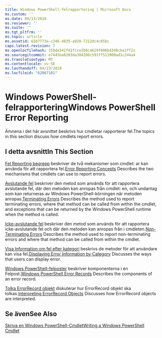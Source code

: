 ```yaml
---
title: Windows PowerShell-felrapportering | Microsoft Docs
ms.custom: ''
ms.date: 09/13/2016
ms.reviewer: ''
ms.suite: ''
ms.tgt_pltfrm: ''
ms.topic: article
ms.assetid: 61b7773a-c346-4835-a928-7212dc4c85bc
caps.latest.revision: 7
ms.openlocfilehash: 259de341fd2fcce2b0c4629f806b4348cba1ff2c
ms.sourcegitcommit: e7445ba8203da304286c591ff513900ad1c244a4
ms.translationtype: MT
ms.contentlocale: sv-SE
ms.lasthandoff: 04/23/2019
ms.locfileid: "62067101"
---
```

# <a name="windows-powershell-error-reporting"></a><span data-ttu-id="7cab4-102">Windows PowerShell-felrapportering</span><span class="sxs-lookup"><span data-stu-id="7cab4-102">Windows PowerShell Error Reporting</span></span>

<span data-ttu-id="7cab4-103">Ämnena i det här avsnittet beskrivs hur cmdletar rapporterar fel.</span><span class="sxs-lookup"><span data-stu-id="7cab4-103">The topics in this section discuss how cmdlets report errors.</span></span>

## <a name="in-this-section"></a><span data-ttu-id="7cab4-104">I detta avsnitt</span><span class="sxs-lookup"><span data-stu-id="7cab4-104">In This Section</span></span>

<span data-ttu-id="7cab4-105">[Fel Reporting begrepp](./error-reporting-concepts.md) beskriver de två mekanismer som cmdlet: ar kan använda för att rapportera fel.</span><span class="sxs-lookup"><span data-stu-id="7cab4-105">[Error Reporting Concepts](./error-reporting-concepts.md) Describes the two mechanisms that cmdlets can use to report errors.</span></span>

<span data-ttu-id="7cab4-106">[Avslutande fel](./terminating-errors.md) beskriver den metod som används för att rapportera avslutande fel, där den metoden kan anropas från cmdlet: en, och undantag som kan returneras av Windows PowerShell-körningen när metoden anropas.</span><span class="sxs-lookup"><span data-stu-id="7cab4-106">[Terminating Errors](./terminating-errors.md) Describes the method used to report terminating errors, where that method can be called from within the cmdlet, and exceptions that can be returned by the Windows PowerShell runtime when the method is called.</span></span>

<span data-ttu-id="7cab4-107">[Icke-avslutande fel](./non-terminating-errors.md) beskriver den metod som används för att rapportera icke-avslutande fel och där den metoden kan anropas från i cmdleten.</span><span class="sxs-lookup"><span data-stu-id="7cab4-107">[Non-Terminating Errors](./non-terminating-errors.md) Describes the method used to report non-terminating errors and where that method can be called from within the cmdlet.</span></span>

<span data-ttu-id="7cab4-108">[Visa Information om fel efter kategori](./displaying-error-information.md) beskrivs de metoder för att användare kan visa fel.</span><span class="sxs-lookup"><span data-stu-id="7cab4-108">[Displaying Error Information by Category](./displaying-error-information.md) Discusses the ways that users can display error.</span></span>

<span data-ttu-id="7cab4-109">[Windows PowerShell-felposter](./windows-powershell-error-records.md) beskriver komponenterna i en Felpost.</span><span class="sxs-lookup"><span data-stu-id="7cab4-109">[Windows PowerShell Error Records](./windows-powershell-error-records.md) Describes the components of an error record.</span></span>

<span data-ttu-id="7cab4-110">[Tolka ErrorRecord objekt](./interpreting-errorrecord-objects.md) diskuterar hur ErrorRecord objekt ska tolkas.</span><span class="sxs-lookup"><span data-stu-id="7cab4-110">[Interpreting ErrorRecord Objects](./interpreting-errorrecord-objects.md) Discusses how ErrorRecord objects are interpreted.</span></span>

## <a name="see-also"></a><span data-ttu-id="7cab4-111">Se även</span><span class="sxs-lookup"><span data-stu-id="7cab4-111">See Also</span></span>

[<span data-ttu-id="7cab4-112">Skriva en Windows PowerShell-Cmdlet</span><span class="sxs-lookup"><span data-stu-id="7cab4-112">Writing a Windows PowerShell Cmdlet</span></span>](./writing-a-windows-powershell-cmdlet.md)
